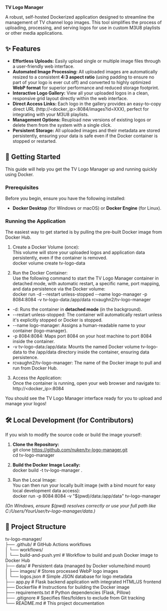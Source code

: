 **TV Logo Manager**

A robust, self-hosted Dockerized application designed to streamline the management of TV channel logo images. This tool simplifies the process of uploading, processing, and serving logos for use in custom M3U8 playlists or other media applications.

## **✨ Features**

- **Effortless Uploads:** Easily upload single or multiple image files through a user-friendly web interface.
- **Automated Image Processing:** All uploaded images are automatically resized to a consistent **4:3 aspect ratio** (using padding to ensure no part of your logo is ever cut off) and converted to highly optimized **WebP format** for superior performance and reduced storage footprint.
- **Interactive Logo Gallery:** View all your uploaded logos in a clean, responsive grid layout directly within the web interface.
- **Direct Access Links:** Each logo in the gallery provides an easy-to-copy direct URL (http://\<docker\_ip\>:8084/images?id=XXX), perfect for integrating with your M3U8 playlists.
- **Management Options:** Reupload new versions of existing logos or delete them from the system with a single click.
- **Persistent Storage:** All uploaded images and their metadata are stored persistently, ensuring your data is safe even if the Docker container is stopped or restarted.

## **🚀 Getting Started**

This guide will help you get the TV Logo Manager up and running quickly using Docker.

### **Prerequisites**

Before you begin, ensure you have the following installed:

- **Docker Desktop** (for Windows or macOS) or **Docker Engine** (for Linux).

### **Running the Application**

The easiest way to get started is by pulling the pre-built Docker image from Docker Hub.

1. Create a Docker Volume (once):  
  This volume will store your uploaded logos and application data persistently, even if the container is removed.  
  docker volume create tv-logo-data
  
2. Run the Docker Container:  
  Use the following command to start the TV Logo Manager container in detached mode, with automatic restart, a specific name, port mapping, and data persistence via the Docker volume:  
  docker run \-d \--restart unless-stopped \--name logo-manager \-p 8084:8084 \-v tv-logo-data:/app/data rcvaughn2/tv-logo-manager
  
  - \-d: Runs the container in **detached mode** (in the background).
  - \--restart unless-stopped: The container will automatically restart unless it's explicitly stopped or Docker is stopped.
  - \--name logo-manager: Assigns a human-readable name to your container (logo-manager).
  - \-p 8084:8084: Maps port 8084 on your host machine to port 8084 inside the container.
  - \-v tv-logo-data:/app/data: Mounts the named Docker volume tv-logo-data to the /app/data directory inside the container, ensuring data persistence.
  - rcvaughn2/tv-logo-manager: The name of the Docker image to pull and run from Docker Hub.
3. Access the Application:  
  Once the container is running, open your web browser and navigate to:  
  http://\<docker\_ip\>:8084
  
  You should see the TV Logo Manager interface ready for you to upload and manage your logos\!
  

## **🛠️ Local Development (for Contributors)**

If you wish to modify the source code or build the image yourself:

1. **Clone the Repository:**  
  git clone https://github.com/nuken/tv-logo-manager.git  
  cd tv-logo-manager
  
2. **Build the Docker Image Locally:**  
  docker build \-t tv-logo-manager .
  
3. Run the Local Image:  
  You can then run your locally built image (with a bind mount for easy local development data access):  
  docker run \-p 8084:8084 \-v "$(pwd)/data:/app/data" tv-logo-manager
  
  *(On Windows, ensure $(pwd) resolves correctly or use your full path like C:/Users/YourUser/tv-logo-manager/data.)*
  

## **📂 Project Structure**

tv-logo-manager/  
├── .github/ \# GitHub Actions workflows  
│ └── workflows/  
│ └── build-and-push.yml \# Workflow to build and push Docker image to Docker Hub  
├── data/ \# Persistent data (managed by Docker volume/bind mount)  
│ ├── images/ \# Stores processed WebP logo images  
│ └── logos.json \# Simple JSON database for logo metadata  
├── app.py \# Flask backend application with integrated HTML/JS frontend  
├── Dockerfile \# Instructions for building the Docker image  
├── requirements.txt \# Python dependencies (Flask, Pillow)  
├── .gitignore \# Specifies files/folders to exclude from Git tracking  
└── README.md \# This project documentation

##
